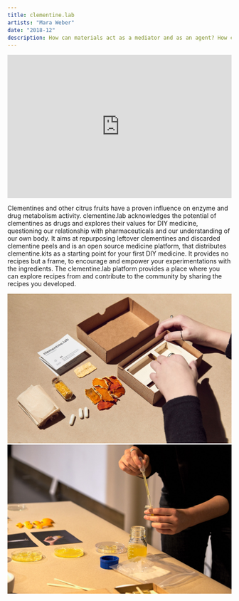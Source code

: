 ```yaml
---
title: clementine.lab
artists: "Mara Weber"
date: "2018-12"
description: How can materials act as a mediator and as an agent? How can we through DIY medicine and biodesign take care of ourselves? How can we recognise and observe existing structures and systems, learn from them and derive our own interpretation from them?
---
```

<div class="full">

<div style="padding:56.25% 0 4vw 0;position:relative;"><iframe src="https://player.vimeo.com/video/407826074?color=ff0000&title=0&byline=0&portrait=0" style="position:absolute;top:0;left:0;width:100%;height:100%;" frameborder="0" allow="autoplay; fullscreen" allowfullscreen></iframe></div><script src="https://player.vimeo.com/api/player.js"></script>

</div>

Clementines and other citrus fruits have a proven influence on enzyme and drug metabolism activity. clementine.lab acknowledges the potential of clementines as drugs and explores their values for DIY medicine, questioning our relationship with pharmaceuticals and our understanding of our own body. It aims at repurposing leftover clementines and discarded clementine peels and is an open source medicine platform, that distributes clementine.kits as a starting point for your first DIY medicine. It provides no recipes but a frame, to encourage and empower your experimentations with the ingredients. The clementine.lab platform provides a place where you can explore recipes from and contribute to the community by sharing the recipes you developed.

<div class="full">

![](./cl-2.jpg)
![](./cl-7.jpg)

</div>
